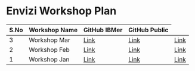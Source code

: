 # Envizi Workshop Plan

<table>
    <thead>
        <th>S.No</th>
        <th>Workshop Name</th>
        <th>GitHub IBMer</th>
        <th>GitHub Public</th>
    </thead>
    <tr>
        <td>3</td>
        <td>Workshop Mar</td>
        <td><a href="./readme-03-mar.md">Link</a></td>
        <td><a href="https://github.com/ibm-ecosystem-engineering/envizi-workshop-2024/blob/main/readme-03-mar.md">Link</a></td>
        <td><a href="https://ibm.ent.box.com/folder/248609166889">Link</a></td>
   </tr>   
    <tr>
        <td>2</td>
        <td> Workshop Feb</td>
        <td><a href="./readme-02-feb.md">Link</a></td>
        <td><a href="https://github.com/ibm-ecosystem-engineering/envizi-workshop-2024/blob/main/readme-02-feb.md">Link</a></td>
        <td><a href="https://ibm.ent.box.com/folder/247574834055">Link</a></td>
   </tr>
    <tr>
        <td>1</td>
        <td> Workshop Jan</td>
        <td><a href="./readme-01-jan.md">Link</a></td>
        <td><a href="https://github.com/ibm-ecosystem-engineering/envizi-workshop-2024/blob/main/readme-01-jan.md">Link</a></td>
        <td><a href="https://ibm.ent.box.com/folder/244525437351">Link</a></td>
   </tr>
</table>